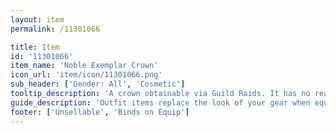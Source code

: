 ```yaml
---
layout: item
permalink: /11301066

title: Item
id: '11301066'
item_name: 'Noble Exemplar Crown'
icon_url: 'item/icon/11301066.png'
sub_header: ['Gender: All', 'Cosmetic']
tooltip_description: 'A crown obtainable via Guild Raids. It has no real purpose besides showing others how awesome you are.'
guide_description: 'Outfit items replace the look of your gear when equipped.'
footer: ['Unsellable', 'Binds on Equip']
---
```

